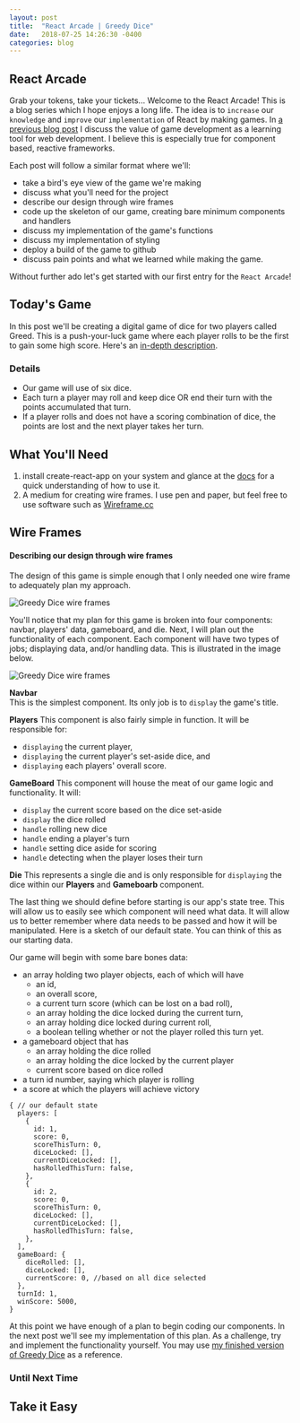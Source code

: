 ```yaml
---
layout: post
title:  "React Arcade | Greedy Dice"
date:   2018-07-25 14:26:30 -0400
categories: blog
---
```


## React Arcade
Grab your tokens, take your tickets... Welcome to the React Arcade!
This is a blog series which I hope enjoys a long life. The idea is to `increase` our `knowledge` and `improve` our `implementation` of React by making games. In [a previous blog post](https://david-vanderhaar.github.io/blog/blog/2018/02/25/react-is-easy/) I discuss the value of game development as a learning tool for web development. I believe this is especially true for component based, reactive frameworks.

Each post will follow a similar format where we'll:
- take a bird's eye view of the game we're making
- discuss what you'll need for the project
- describe our design through wire frames
- code up the skeleton of our game, creating bare minimum components and handlers
- discuss my implementation of the game's functions
- discuss my implementation of styling
- deploy a build of the game to github
- discuss pain points and what we learned while making the game.

Without further ado let's get started with our first entry for the `React Arcade`!

## Today's Game
In this post we'll be creating a digital game of dice for two players called Greed. This is a push-your-luck game where each player rolls to be the first to gain some high score. Here's an [in-depth description](http://janbroussard.com/Greedy.html).
### Details
- Our game will use of six dice.
- Each turn a player may roll and keep dice OR end their turn with the points accumulated that turn.
- If a player rolls and does not have a scoring combination of dice, the points are lost and the next player takes her turn.

## What You'll Need
1. install create-react-app on your system and glance at the [docs](https://github.com/facebook/create-react-app) for a quick understanding of how to use it.
1. A medium for creating wire frames. I use pen and paper, but feel free to use software such as [Wireframe.cc](https://wireframe.cc/)

## Wire Frames
#### Describing our design through wire frames

The design of this game is simple enough that I only needed one wire frame to adequately plan my approach.

![Greedy Dice wire frames](/blog/assets/images/greedy-dice-frame.jpg "Greedy Dice wire frames")

You'll notice that my plan for this game is broken into four components: navbar, players' data, gameboard, and die. Next, I will plan out the functionality of each component. Each component will have two types of jobs; displaying data, and/or handling data. This is illustrated in the image below.

![Greedy Dice wire frames](/blog/assets/images/greedy-dice-functions.jpg "Greedy Dice wire frames")

**Navbar**  
This is the simplest component. Its only job is to `display` the game's title.

**Players**
This component is also fairly simple in function. It will be responsible for:
- `displaying` the current player,
- `displaying` the current player's set-aside dice, and
- `displaying` each players' overall score.

**GameBoard**
This component will house the meat of our game logic and functionality. It will:
- `display` the current score based on the dice set-aside
- `display` the dice rolled
- `handle` rolling new dice
- `handle` ending a player's turn
- `handle` setting dice aside for scoring
- `handle` detecting when the player loses their turn

**Die**
This represents a single die and is only responsible for `displaying` the dice within our **Players** and **Gameboarb** component.

The last thing we should define before starting is our app's state tree. This will allow us to easily see which component will need what data. It will allow us to better remember where data needs to be passed and how it will be manipulated. Here is a sketch of our default state. You can think of this as our starting data.

Our game will begin with some bare bones data:
- an array holding two player objects, each of which will have
  - an id,
  - an overall score,
  - a current turn score (which can be lost on a bad roll),
  - an array holding the dice locked during the current turn,
  - an array holding dice locked during current roll,
  - a boolean telling whether or not the player rolled this turn yet.
- a gameboard object that has
  - an array holding the dice rolled
  - an array holding the dice locked by the current player
  - current score based on dice rolled
- a turn id number, saying which player is rolling
- a score at which the players will achieve victory

```
{ // our default state
  players: [
    {
      id: 1,
      score: 0,
      scoreThisTurn: 0,
      diceLocked: [],
      currentDiceLocked: [],
      hasRolledThisTurn: false,
    },
    {
      id: 2,
      score: 0,
      scoreThisTurn: 0,
      diceLocked: [],
      currentDiceLocked: [],
      hasRolledThisTurn: false,
    },
  ],
  gameBoard: {
    diceRolled: [],
    diceLocked: [],
    currentScore: 0, //based on all dice selected
  },
  turnId: 1,
  winScore: 5000,
}
```
At this point we have enough of a plan to begin coding our components. In the next post we'll see my implementation of this plan. As a challenge, try and implement the functionality yourself. You may use [my finished version of Greedy Dice](https://github.com/david-vanderhaar/react-arcade-greedy-dice) as a reference.

### Until Next Time

## Take it Easy
